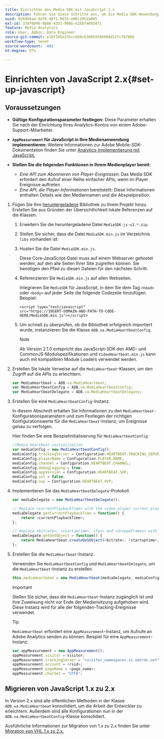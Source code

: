 ```yaml
---
title: Einrichten des Media SDK mit JavaScript 2.x
description: Führen Sie diese Schritte aus, um die Media SDK-Anwendung in JavaScript 2.x einzurichten.
uuid: 0269d8ad-0af8-4bf1-9d15-e06c2952a005
exl-id: 33976096-8b86-4353-906b-e25bf4693471
feature: Media Analytics
role: User, Admin, Data Engineer
source-git-commit: e10f705e135cc6b9c630059596994d12fc787866
workflow-type: tm+mt
source-wordcount: '401'
ht-degree: 97%

---
```


# Einrichten von JavaScript 2.x{#set-up-javascript}

## Voraussetzungen

* **Gültige Konfigurationsparameter festlegen:** Diese Parameter erhalten Sie nach der Einrichtung Ihres Analytics-Kontos von einem Adobe-Support-Mitarbeiter.
* **`AppMeasurement` für JavaScript in Ihre Medienanwendung implementieren:** Weitere Informationen zur Adobe Mobile-SDK-Dokumentation finden Sie unter [Analytics-Implementierung mit JavaScript.](https://experienceleague.adobe.com/docs/analytics/implementation/js/overview.html)

* **Stellen Sie die folgenden Funktionen in Ihrem Medienplayer bereit:**

   * *Eine API zum Abonnieren von Player-Ereignissen*: Das Media SDK erfordert den Aufruf einer Reihe einfacher APIs, wenn im Player Ereignisse auftreten.
   * *Eine API, die Player-Informationen* bereitstellt: Diese Informationen enthalten Details wie den Mediennamen und die Abspielposition.

1. Fügen Sie Ihre [heruntergeladene](/help/sdk-implement/download-sdks.md#download-2x-sdks) Bibliothek zu Ihrem Projekt hinzu. Erstellen Sie aus Gründen der Übersichtlichkeit lokale Referenzen auf die Klassen.

   1. Erweitern Sie die heruntergeladene Datei `MediaSDK-js-v2.*.zip`.
   1. Stellen Sie sicher, dass die Datei `MediaSDK.min.js` im Verzeichnis `libs` vorhanden ist:

   1. Hosten Sie die Datei `MediaSDK.min.js`.

      Diese Core-JavaScript-Datei muss auf einem Webserver gehostet werden, auf den alle Seiten Ihrer Site zugreifen können. Sie benötigen den Pfad zu diesen Dateien für den nächsten Schritt.

   1. Referenzieren Sie `MediaSDK.min.js` auf allen Webseiten.

      Integrieren Sie `MediaSDK` für JavaScript, in dem Sie dem Tag `<head>` oder `<body>` auf jeder Seite die folgende Codezeile hinzufügen. Beispiel:

      ```
      <script type="text/javascript"
      src="https://INSERT-DOMAIN-AND-PATH-TO-CODE-HERE/MediaSDK.min.js"></script>
      ```

   1. Um schnell zu überprüfen, ob die Bibliothek erfolgreich importiert wurde, instanziieren Sie die Klasse `ADB.va.MediaHeartbeatConfig`.

      >[!NOTE]
      >
      >Ab Version 2.1.0 entspricht das JavaScript-SDK den AMD- und CommonJS-Modulspezifikationen und `VideoHeartbeat.min.js` kann auch mit kompatiblen Module Loaders verwendet werden.

1. Erstellen Sie lokale Verweise auf die `MediaHeartbeat`-Klassen, um den Zugriff auf die APIs zu erleichtern.

   ```js
   var MediaHeartbeat = ADB.va.MediaHeartbeat;
   var MediaHeartbeatConfig = ADB.va.MediaHeartbeatConfig;
   var MediaHeartbeatDelegate = ADB.va.MediaHeartbeatDelegate;
   ```

1. Erstellen Sie eine `MediaHeartbeatConfig`-Instanz.

   In diesem Abschnitt erhalten Sie Informationen zu den `MediaHeartbeat`-Konfigurationsparametern und zum Festlegen der richtigen Konfigurationswerte für die `MediaHeartbeat`-Instanz, um Ereignisse genau zu verfolgen.

   Hier finden Sie eine Beispielinitialisierung für `MediaHeartbeatConfig`:

   ```js
   //Media Heartbeat initialization
   var mediaConfig = new MediaHeartbeatConfig();
   mediaConfig.trackingServer = Configuration.HEARTBEAT.TRACKING_SERVER;
   mediaConfig.playerName = Configuration.PLAYER.NAME;
   mediaConfig.channel = Configuration.HEARTBEAT.CHANNEL;
   mediaConfig.debugLogging = true;
   mediaConfig.appVersion = Configuration.HEARTBEAT.SDK;
   mediaConfig.ssl = false;
   mediaConfig.ovp = Configuration.HEARTBEAT.OVP;
   ```

1. Implementieren Sie das `MediaHeartbeatDelegate`-Protokoll.

   ```js
   var mediaDelegate = new MediaHeartbeatDelegate();
   
   // Replace <currentPlaybackTime> with the video player current playback time
   mediaDelegate.getCurrentPlaybackTime = function() {
       return <currentPlaybackTime>;
   };
   
   // Replace <bitrate>, <startuptime>, <fps> and <droppeFrames> with the current playback QoS values.  
   mediaDelegate.getQoSObject = function() {
       return MediaHeartbeat.createQoSObject(<bitrate>, <startuptime>, <fps>, <droppedFrames>);
   };
   ```

1. Erstellen Sie die `MediaHeartbeat`-Instanz.

   Verwenden Sie `MediaHeartbeatConfig` und `MediaHeartbeatDelegate`, um die `MediaHeartbeat`-Instanz zu erstellen.

   ```js
   this.mediaHeartbeat = new MediaHeartbeat(mediaDelegate, mediaConfig, appMeasurement);
   ```

   >[!IMPORTANT]
   >
   >Stellen Sie sicher, dass die `MediaHeartbeat`-Instanz zugänglich ist und ihre Zuweisung nicht vor Ende der Mediensitzung aufgehoben wird. Diese Instanz wird für alle der folgenden-Tracking-Ereignisse verwendet.

   >[!TIP]
   >
   >`MediaHeartbeat` erfordert eine `AppMeasurement`-Instanz, um Aufrufe an Adobe Analytics senden zu können. Beispiel für eine `AppMeasurement`-Instanz:

   ```js
   var appMeasurement = new AppMeasurement();
   appMeasurement.visitor = visitor;
   appMeasurement.trackingServer = "<visitor_namespace>.sc.omtrdc.net";
   appMeasurement.account = <rsid>;
   appMeasurement.pageName = <page_name>;
   appMeasurement.charSet = "UTF­8";
   ```

## Migrieren von JavaScript 1.x zu 2.x

In Version 2.x sind alle öffentlichen Methoden in der Klasse `ADB.va.MediaHeartbeat` konsolidiert, um die Arbeit der Entwickler zu erleichtern. Außerdem sind alle Konfigurationen nun in der `ADB.va.MediaHeartbeatConfig`-Klasse konsolidiert.

Ausführliche Informationen zur Migration von 1.x zu 2.x finden Sie unter [Migration von VHL 1.x zu 2.x.](/help/sdk-implement/va-1x-to-2x/mig-1x-2x-overview.md)
